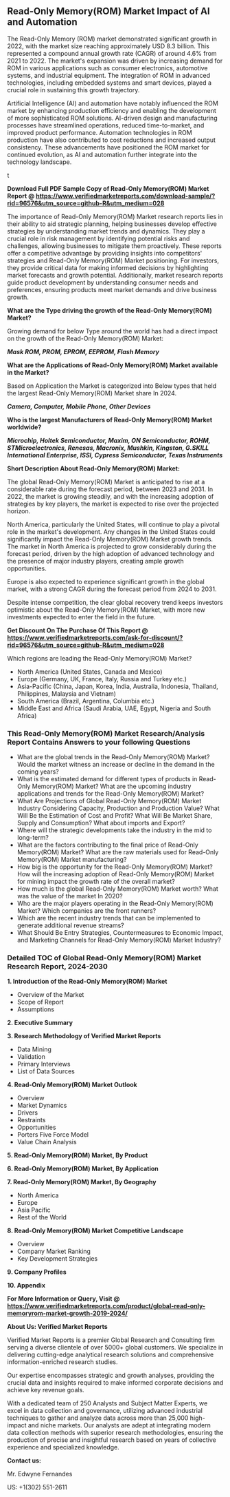 <h2>Read-Only Memory(ROM) Market Impact of AI and Automation</h2><p>The Read-Only Memory (ROM) market demonstrated significant growth in 2022, with the market size reaching approximately USD 8.3 billion. This represented a compound annual growth rate (CAGR) of around 4.6% from 2021 to 2022. The market's expansion was driven by increasing demand for ROM in various applications such as consumer electronics, automotive systems, and industrial equipment. The integration of ROM in advanced technologies, including embedded systems and smart devices, played a crucial role in sustaining this growth trajectory.</p><p>Artificial Intelligence (AI) and automation have notably influenced the ROM market by enhancing production efficiency and enabling the development of more sophisticated ROM solutions. AI-driven design and manufacturing processes have streamlined operations, reduced time-to-market, and improved product performance. Automation technologies in ROM production have also contributed to cost reductions and increased output consistency. These advancements have positioned the ROM market for continued evolution, as AI and automation further integrate into the technology landscape.</p>t</p><p id="" class=""><strong>Download Full PDF Sample Copy of Read-Only Memory(ROM) Market Report @ <a href="https://www.verifiedmarketreports.com/download-sample/?rid=96576&utm_source=github-R&utm_medium=028" target="_blank">https://www.verifiedmarketreports.com/download-sample/?rid=96576&utm_source=github-R&utm_medium=028</a></strong></p><p>The importance of&nbsp;Read-Only Memory(ROM) Market research reports lies in their ability to aid strategic planning, helping businesses develop effective strategies by understanding market trends and dynamics. They play a crucial role in risk management by identifying potential risks and challenges, allowing businesses to mitigate them proactively. These reports offer a competitive advantage by providing insights into competitors' strategies and Read-Only Memory(ROM) Market positioning. For investors, they provide critical data for making informed decisions by highlighting market forecasts and growth potential. Additionally, market research reports guide product development by understanding consumer needs and preferences, ensuring products meet market demands and drive business growth.</p><p><strong>What are the&nbsp;Type driving the growth of the Read-Only Memory(ROM) Market?</strong></p><p id="" class="">Growing demand for below Type around the world has had a direct impact on the growth of the Read-Only Memory(ROM) Market:</p><em><strong>Mask ROM, PROM, EPROM, EEPROM, Flash Memory</strong></em></p><strong>What are the&nbsp;Applications&nbsp;of Read-Only Memory(ROM) Market available in the Market?</strong></p><p id="" class="">Based on Application the Market is categorized into Below types that held the largest Read-Only Memory(ROM) Market share In 2024.</p><em><strong>Camera, Computer, Mobile Phone, Other Devices</strong></em></p><strong>Who is the largest Manufacturers of Read-Only Memory(ROM) Market worldwide?</strong></p><p><em><strong>Microchip, Holtek Semiconductor, Maxim, ON Semiconductor, ROHM, STMicroelectronics, Renesas, Macronix, Mushkin, Kingston, G.SKILL International Enterprise, ISSI, Cypress Semiconductor, Texas Instruments</strong></em></p><p id="" class=""><strong>Short Description About Read-Only Memory(ROM) Market:</strong></p><p>The global Read-Only Memory(ROM) Market is anticipated to rise at a considerable rate during the forecast period, between 2023 and 2031. In 2022, the market is growing steadily, and with the increasing adoption of strategies by key players, the market is expected to rise over the projected horizon.</p><p>North America, particularly the United States, will continue to play a pivotal role in the market's development. Any changes in the United States could significantly impact the Read-Only Memory(ROM) Market growth trends. The market in North America is projected to grow considerably during the forecast period, driven by the high adoption of advanced technology and the presence of major industry players, creating ample growth opportunities.</p><p>Europe is also expected to experience significant growth in the global market, with a strong CAGR during the forecast period from 2024 to 2031.</p><p>Despite intense competition, the clear global recovery trend keeps investors optimistic about the Read-Only Memory(ROM) Market, with more new investments expected to enter the field in the future.</p><p id="" class=""><strong>Get Discount On The Purchase Of This Report @ <a href="https://www.verifiedmarketreports.com/ask-for-discount/?rid=96576&utm_source=github-R&utm_medium=028" target="_blank">https://www.verifiedmarketreports.com/ask-for-discount/?rid=96576&utm_source=github-R&utm_medium=028</a></strong></p>Which regions are leading the Read-Only Memory(ROM) Market?</p><ul><li>North America (United States, Canada and Mexico)</li><li>Europe (Germany, UK, France, Italy, Russia and Turkey etc.)</li><li>Asia-Pacific (China, Japan, Korea, India, Australia, Indonesia, Thailand, Philippines, Malaysia and Vietnam)</li><li>South America (Brazil, Argentina, Columbia etc.)</li><li>Middle East and Africa (Saudi Arabia, UAE, Egypt, Nigeria and South Africa)</li></ul><h3 id="" class="">This Read-Only Memory(ROM) Market Research/Analysis Report Contains Answers to your following Questions</h3><ul><li>What are the global trends in the Read-Only Memory(ROM) Market? Would the market witness an increase or decline in the demand in the coming years?</li><li>What is the estimated demand for different types of products in Read-Only Memory(ROM) Market? What are the upcoming industry applications and trends for the Read-Only Memory(ROM) Market?</li><li>What Are Projections of Global Read-Only Memory(ROM) Market Industry Considering Capacity, Production and Production Value? What Will Be the Estimation of Cost and Profit? What Will Be Market Share, Supply and Consumption? What about imports and Export?</li><li>Where will the strategic developments take the industry in the mid to long-term?</li><li>What are the factors contributing to the final price of Read-Only Memory(ROM) Market? What are the raw materials used for Read-Only Memory(ROM) Market manufacturing?</li><li>How big is the opportunity for the Read-Only Memory(ROM) Market? How will the increasing adoption of Read-Only Memory(ROM) Market for mining impact the growth rate of the overall market?</li><li>How much is the global Read-Only Memory(ROM) Market worth? What was the value of the market In 2020?</li><li>Who are the major players operating in the Read-Only Memory(ROM) Market? Which companies are the front runners?</li><li>Which are the recent industry trends that can be implemented to generate additional revenue streams?</li><li>What Should Be Entry Strategies, Countermeasures to Economic Impact, and Marketing Channels for Read-Only Memory(ROM) Market Industry?</li></ul><h3 id="" class="">Detailed TOC of Global Read-Only Memory(ROM) Market Research Report, 2024-2030</h3><p id="" class=""><strong>1. Introduction of the Read-Only Memory(ROM) Market</strong></p><ul><li>Overview of the Market</li><li>Scope of Report</li><li>Assumptions</li></ul><p id="" class=""><strong>2. Executive Summary</strong></p><p id="" class=""><strong>3. Research Methodology of Verified Market Reports</strong></p><ul><li>Data Mining</li><li>Validation</li><li>Primary Interviews</li><li>List of Data Sources</li></ul><p id="" class=""><strong>4. Read-Only Memory(ROM) Market Outlook</strong></p><ul><li>Overview</li><li>Market Dynamics</li><li>Drivers</li><li>Restraints</li><li>Opportunities</li><li>Porters Five Force Model</li><li>Value Chain Analysis</li></ul><p id="" class=""><strong>5. Read-Only Memory(ROM) Market, By Product</strong></p><p id="" class=""><strong>6. Read-Only Memory(ROM) Market, By Application</strong></p><p id="" class=""><strong>7. Read-Only Memory(ROM) Market, By Geography</strong></p><ul><li>North America</li><li>Europe</li><li>Asia Pacific</li><li>Rest of the World</li></ul><p id="" class=""><strong>8. Read-Only Memory(ROM) Market Competitive Landscape</strong></p><ul><li>Overview</li><li>Company Market Ranking</li><li>Key Development Strategies</li></ul><p id="" class=""><strong>9. Company Profiles</strong></p><p id="" class=""><strong>10. Appendix</strong></p><p id="" class=""><strong>For More Information or Query, Visit @ <a href="https://www.verifiedmarketreports.com/product/global-read-only-memoryrom-market-growth-2019-2024/" target="_blank">https://www.verifiedmarketreports.com/product/global-read-only-memoryrom-market-growth-2019-2024/</a></strong></p><p id="" class=""><strong>About Us: Verified Market Reports</strong></p><p id="" class="">Verified Market Reports is a premier Global Research and Consulting firm serving a diverse clientele of over 5000+ global customers. We specialize in delivering cutting-edge analytical research solutions and comprehensive information-enriched research studies.</p><p id="" class="">Our expertise encompasses strategic and growth analyses, providing the crucial data and insights required to make informed corporate decisions and achieve key revenue goals.</p><p id="" class="">With a dedicated team of 250 Analysts and Subject Matter Experts, we excel in data collection and governance, utilizing advanced industrial techniques to gather and analyze data across more than 25,000 high-impact and niche markets. Our analysts are adept at integrating modern data collection methods with superior research methodologies, ensuring the production of precise and insightful research based on years of collective experience and specialized knowledge.</p><p id="" class=""><strong>Contact us:</strong></p><p id="" class="">Mr. Edwyne Fernandes</p><p id="" class="">US: +1(302) 551-2611</p>